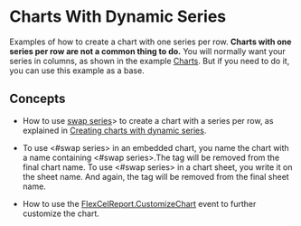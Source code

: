 # Charts With Dynamic Series

Examples of how to create a chart with one series per row. **Charts with one series per row are not a common thing to do.** You will normally want your series in columns, as shown in the example [Charts](https://doc.tmssoftware.com/flexcel/net/samples/csharp/netframework/reports/charts/index.html). But if you need to do it, you can use this example as a base.

## Concepts

- How to use [swap series](https://doc.tmssoftware.com/flexcel/net/guides/reports-tag-reference.html#swap-series)\> to create a chart with a series per row, as explained in [Creating charts with dynamic series](xref:ReportsDesignerGuide#creating-charts-with-dynamic-series).

- To use <#swap series> in an embedded chart, you name the chart with a name containing <#swap series>.The tag will be removed from the final chart name. To use <#swap series> in a chart sheet, you write it on the sheet name. And again, the tag will be removed from the final sheet name.

- How to use the [FlexCelReport.CustomizeChart](https://doc.tmssoftware.com/flexcel/net/api/FlexCel.Report/FlexCelReport/CustomizeChart.html) event to further customize the chart.
